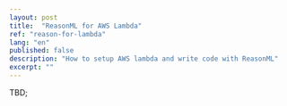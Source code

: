 ```yaml
---
layout: post
title:  "ReasonML for AWS Lambda"
ref: "reason-for-lambda"
lang: "en"
published: false
description: "How to setup AWS lambda and write code with ReasonML"
excerpt: ""
---
```


TBD;
